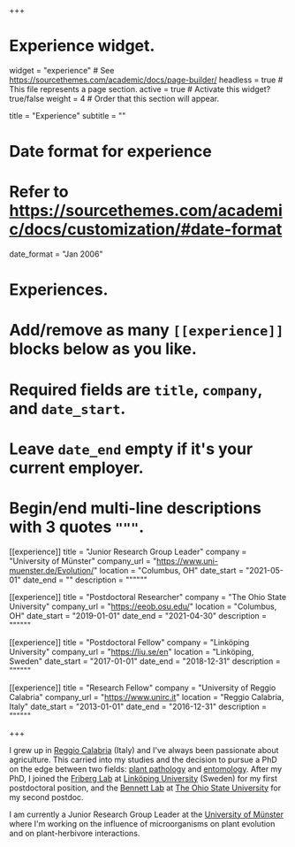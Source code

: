 +++
# Experience widget.
widget = "experience"  # See https://sourcethemes.com/academic/docs/page-builder/
headless = true  # This file represents a page section.
active = true  # Activate this widget? true/false
weight = 4  # Order that this section will appear.

title = "Experience"
subtitle = ""

# Date format for experience
#   Refer to https://sourcethemes.com/academic/docs/customization/#date-format
date_format = "Jan 2006"

# Experiences.
#   Add/remove as many `[[experience]]` blocks below as you like.
#   Required fields are `title`, `company`, and `date_start`.
#   Leave `date_end` empty if it's your current employer.
#   Begin/end multi-line descriptions with 3 quotes `"""`.
[[experience]]
  title = "Junior Research Group Leader"
  company = "University of Münster"
  company_url = "https://www.uni-muenster.de/Evolution/"
  location = "Columbus, OH"
  date_start = "2021-05-01"
  date_end = ""
  description = """"""

[[experience]]
  title = "Postdoctoral Researcher"
  company = "The Ohio State University"
  company_url = "https://eeob.osu.edu/"
  location = "Columbus, OH"
  date_start = "2019-01-01"
  date_end = "2021-04-30"
  description = """"""

[[experience]]
  title = "Postdoctoral Fellow"
  company = "Linköping University"
  company_url = "https://liu.se/en"
  location = "Linköping, Sweden"
  date_start = "2017-01-01"
  date_end = "2018-12-31"
  description = """"""

[[experience]]
  title = "Research Fellow"
  company = "University of Reggio Calabria"
  company_url = "https://www.unirc.it"
  location = "Reggio Calabria, Italy"
  date_start = "2013-01-01"
  date_end = "2016-12-31"
  description = """""" 

+++

I grew up in [Reggio Calabria](https://en.wikipedia.org/wiki/Reggio_Calabria) (Italy) and I've always been passionate about agriculture. This carried into my studies and the decision to pursue a PhD on the edge between two fields: [plant pathology](https://www.unirc.it/ricerca/laboratori.php?lab=11) and [entomology](https://www.unirc.it/ricerca/laboratori.php?lab=12). After my PhD, I joined the [Friberg Lab](https://liu.se/en/research/friberg-lab) at [Linköping University](https://liu.se/) (Sweden) for my first postdoctoral position, and the [Bennett Lab](https://species-interactions.osu.edu/) at  [The Ohio State University](https://eeob.osu.edu/) for my second postdoc. 

I am currently a Junior Research Group Leader at  the [University of Münster](https://www.uni-muenster.de/Evolution/) where I'm working on the influence of microorganisms on plant evolution and on plant-herbivore interactions.